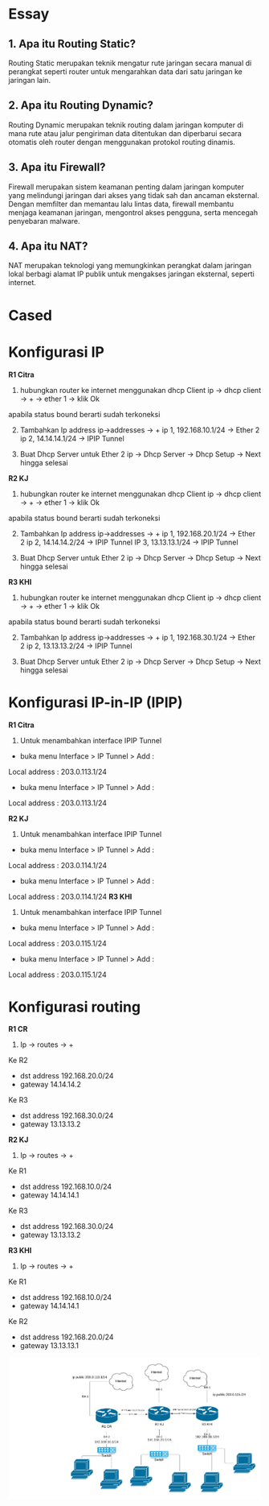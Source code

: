 # Essay

## 1. Apa itu Routing Static?
Routing Static merupakan teknik mengatur rute jaringan secara manual di perangkat seperti router untuk mengarahkan data dari satu jaringan ke jaringan lain.

## 2. Apa itu Routing Dynamic?
Routing Dynamic merupakan teknik routing dalam jaringan komputer di mana rute atau jalur pengiriman data ditentukan dan diperbarui secara otomatis oleh router dengan menggunakan protokol routing dinamis.

## 3. Apa itu Firewall?
Firewall merupakan sistem keamanan penting dalam jaringan komputer yang melindungi jaringan dari akses yang tidak sah dan ancaman eksternal. Dengan memfilter dan memantau lalu lintas data, firewall membantu menjaga keamanan jaringan, mengontrol akses pengguna, serta mencegah penyebaran malware.

## 4. Apa itu NAT?
NAT merupakan teknologi yang memungkinkan perangkat dalam jaringan lokal berbagi alamat IP publik untuk mengakses jaringan eksternal, seperti internet.

# Cased

# Konfigurasi IP

**R1 Citra**

1. hubungkan router ke internet menggunakan dhcp Client
   ip -> dhcp client -> + -> ether 1 -> klik Ok

apabila status bound berarti sudah terkoneksi

2. Tambahkan Ip address
   ip->addresses -> +
   ip 1, 192.168.10.1/24 -> Ether 2
   ip 2, 14.14.14.1/24 -> IPIP Tunnel

3. Buat Dhcp Server untuk Ether 2
   ip -> Dhcp Server -> Dhcp Setup -> Next hingga selesai

**R2 KJ**

1. hubungkan router ke internet menggunakan dhcp Client
   ip -> dhcp client -> + -> ether 1 -> klik Ok

apabila status bound berarti sudah terkoneksi

2. Tambahkan Ip address
   ip->addresses -> +
   ip 1, 192.168.20.1/24 -> Ether 2
   ip 2, 14.14.14.2/24 -> IPIP Tunnel
   IP 3, 13.13.13.1/24 -> IPIP Tunnel

3. Buat Dhcp Server untuk Ether 2
   ip -> Dhcp Server -> Dhcp Setup -> Next hingga selesai

**R3 KHI**

1. hubungkan router ke internet menggunakan dhcp Client
   ip -> dhcp client -> + -> ether 1 -> klik Ok

apabila status bound berarti sudah terkoneksi

2. Tambahkan Ip address
   ip->addresses -> +
   ip 1, 192.168.30.1/24 -> Ether 2
   ip 2, 13.13.13.2/24 -> IPIP Tunnel

3. Buat Dhcp Server untuk Ether 2
   ip -> Dhcp Server -> Dhcp Setup -> Next hingga selesai

# Konfigurasi IP-in-IP (IPIP)

**R1 Citra**

1. Untuk menambahkan interface IPIP Tunnel

- buka menu Interface > IP Tunnel > Add :

Local address : 203.0.113.1/24

- buka menu Interface > IP Tunnel > Add :

Local address : 203.0.113.1/24

**R2 KJ**

1. Untuk menambahkan interface IPIP Tunnel

- buka menu Interface > IP Tunnel > Add :

Local address : 203.0.114.1/24

- buka menu Interface > IP Tunnel > Add :

Local address : 203.0.114.1/24
**R3 KHI**

1. Untuk menambahkan interface IPIP Tunnel

- buka menu Interface > IP Tunnel > Add :

Local address : 203.0.115.1/24

- buka menu Interface > IP Tunnel > Add :

Local address : 203.0.115.1/24

# Konfigurasi routing

**R1 CR**

1. Ip -> routes -> +

Ke R2
- dst address 192.168.20.0/24
- gateway 14.14.14.2

Ke R3
- dst address 192.168.30.0/24
- gateway 13.13.13.2

**R2 KJ**

1. Ip -> routes -> +

Ke R1
- dst address 192.168.10.0/24
- gateway 14.14.14.1

Ke R3
- dst address 192.168.30.0/24
- gateway 13.13.13.2

**R3 KHI**

1. Ip -> routes -> +

Ke R1
- dst address 192.168.10.0/24
- gateway 14.14.14.1

Ke R2
- dst address 192.168.20.0/24
- gateway 13.13.13.1

![Topologi Diagram](<Topologi Diagram.png>)

